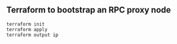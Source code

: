 ## Terraform to bootstrap an RPC proxy node

```
terraform init
terraform apply
terraform output ip
```
